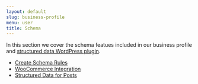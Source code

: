 ```yaml
---
layout: default
slug: business-profile
menu: user
title: Schema
---
```

In this section we cover the schema featues included in our business profile and [structured data WordPress plugin](https://www.fivestarplugins.com/plugins/five-star-business-profile).

- [Create Schema Rules](create)
- [WooCommerce Integration](woocommerce)
- [Structured Data for Posts](posts)
